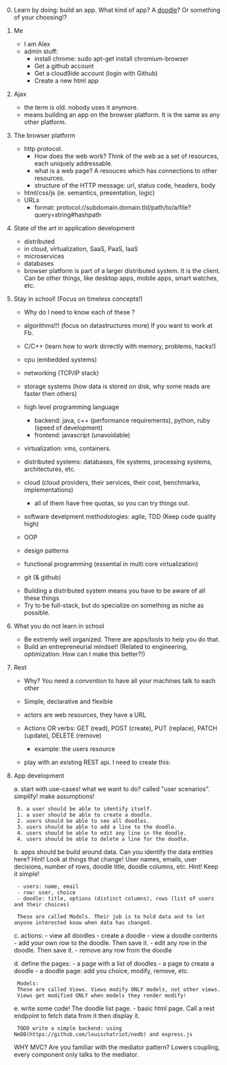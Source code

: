 0. Learn by doing: build an app. What kind of app?
A [doodle](http://doodle.com/ry3utyr8fzqgzncn#)? Or something of your choosing!?

1. Me
    - I am Alex
    - admin stuff:
        - install chrome: sudo apt-get install chromium-browser
        - Get a github account
        - Get a cloud9ide account (login with Github)
        - Create a new html app

2. Ajax
    - the term is old. nobody uses it anymore.
    - means building an app on the browser platform. It is the same as any other platform.

3. The browser platform
    - http protocol.
        - How does the web work? Think of the web as a set of resources, each
        uniquely addressable.
        - what is a web page? A resouces which has connections to other resources.
        - structure of the HTTP message: url, status code, headers, body
    - html/css/js (ie. semantics, presentation, logic)
    - URLs
        - format: protocol://subdomain.domain.tld/path/to/a/file?query=string#hashpath

4. State of the art in application development
    - distributed
    - in cloud, virtualization, SaaS, PaaS, IaaS
    - microservices
    - databases
    - browser platform is part of a larger distributed system. It is the client.
        Can be other things, like desktop apps, mobile apps, smart watches, etc.

5. Stay in school! (Focus on timeless concepts!)
    * Why do I need to know each of these ?

    - algorithms!!! (focus on datastructures more) If you want to work at Fb.
    - C/C++ (learn how to work dirrectly with memory, problems, hacks!)
    - cpu (embedded systems)
    - networking (TCP/IP stack)
    - storage systems (how data is stored on disk, why some reads are faster then others)
    - high level programming language
        - backend: java, c++ (performance requirements), python, ruby (speed of development)
        - frontend: javascript (unavoidable)
    - virtualization: vms, containers.
    - distributed systems: databases, file systems, processing systems, architectures, etc.
    - cloud (cloud providers, their services, their cost, benchmarks, implementations)
        - all of them have free quotas, so you can try things out.

    - software develpment methodologies: agile, TDD (Keep code quality high)
    - OOP
    - design patterns
    - functional programming (essential in multi core virtualization)
    - git (& github)

    * Building a distributed system means you have to be aware of all these things
    * Try to be full-stack, but do specialize on something as niche as possible.

6. What you do not learn in school
    - Be extremly well organized. There are apps/tools to help you do that.
    - Build an entrepreneurial mindset! (Related to engineering, optimization: How can I make this better?!)

6. Rest
     - Why? You need a _convention_ to have all your machines talk to each other
     - Simple, declarative and flexible
     - actors are web resources, they have a URL
     - Actions OR verbs: GET (read), POST (create), PUT (replace), PATCH (update), DELETE (remove)
        - example: the users resource

     - play with an existing REST api. I need to create this:

7. App development

    a. start with use-cases! what we want to do? called "user scenarios". simplify! make assumptions!

        0. a user should be able to identify itself.
        1. a user should be able to create a doodle.
        2. users should be able to see all doodles.
        3. users should be able to add a line to the doodle.
        4. users should be able to edit any line in the doodle.
        4. users should be able to delete a line for the doodle.

    b. apps should be build around data. Can you identify the data entities here?
        Hint! Look at things that change! User names, emails, user decisions, number of rows, doodle title, doodle columns, etc.
        Hint! Keep it simple!

        - users: name, email
        - row: user, choice
        - doodle: title, options (distinct columns), rows (list of users and their choices)

        These are called Models. Their job is to hold data and to let anyone interested know when data has changed.

    c. actions:
        - view all doodles
        - create a doodle
        - view a doodle contents
        - add your own row to the doodle. Then save it.
        - edit any row in the doodle. Then save it.
        - remove any row from the doodle

    d. define the pages:
        - a page with a list of doodles
        - a page to create a doodle
        - a doodle page: add you choice, modify, remove, etc.

        Models:
        These are called Views. Views modify ONLY models, not other views.
        Views get modified ONLY when models they render modify!


    e. write some code! The doodle list page.
        - basic html page. Call a rest endpoint to fetch data from it then display it.

        TODO write a simple backend: using NeDB(https://github.com/louischatriot/nedb) and express.js

    WHY MVC? Are you familiar with the mediator pattern?
    Lowers coupling, every component only talks to the mediator.
